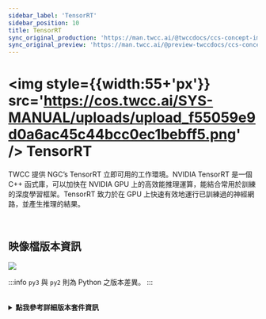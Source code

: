```yaml
---
sidebar_label: 'TensorRT'
sidebar_position: 10
title: TensorRT
sync_original_production: 'https://man.twcc.ai/@twccdocs/ccs-concept-image-tensorrt-zh' 
sync_original_preview: 'https://man.twcc.ai/@preview-twccdocs/ccs-concept-image-tensorrt-zh' 
---
```



# <img style={{width:55+'px'}} src='https://cos.twcc.ai/SYS-MANUAL/uploads/upload_f55059e9d0a6ac45c44bcc0ec1bebff5.png' /> TensorRT


TWCC 提供 NGC’s TensorRT 立即可用的工作環境。NVIDIA TensorRT 是一個 C++ 函式庫，可以加快在 NVIDIA GPU 上的高效能推理運算，能結合常用於訓練的深度學習框架。TensorRT 致力於在 GPU 上快速有效地運行已訓練過的神經網路，並產生推理的結果。

<br/>


## <i class="fa fa-sticky-note" aria-hidden="true"></i> <span class="ccsimglist">映像檔版本資訊</span> 

![](https://cos.twcc.ai/SYS-MANUAL/uploads/upload_1a5476938720e686dfc41d59b630d713.png)

:::info
`py3` 與 `py2` 則為 Python 之版本差異。
:::

<br/>


<details class="docspoiler">

<summary><b>點我參考詳細版本套件資訊</b></summary>

- [tensorrt-19.08-py2/py3](https://docs.nvidia.com/deeplearning/tensorrt/container-release-notes/rel_19-08.html#rel_19-08)
- [tensorrt-19.02-py2/py3-v1](https://docs.nvidia.com/deeplearning/tensorrt/container-release-notes/rel_19-02.html#rel_19-02)
- [tensorrt-18.12-py2/py3-v1](https://docs.nvidia.com/deeplearning/tensorrt/container-release-notes/rel_18.12.html#rel_18.12)
- [tensorrt-18.10-py2/py3-v1](https://docs.nvidia.com/deeplearning/tensorrt/container-release-notes/rel_18.10.html#rel_18.10)
- [tensorrt-18.08-py2/py3-v1](https://docs.nvidia.com/deeplearning/tensorrt/container-release-notes/rel_18.08.html#rel_18.08)

</details>